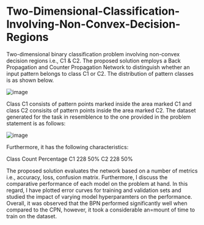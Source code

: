 # Two-Dimensional-Classification-Involving-Non-Convex-Decision-Regions
Two-dimensional binary classification problem involving non-convex decision regions i.e., C1 &amp; C2. 
The proposed solution employs a Back Propagation and Counter Propagation Network to distinguish whether an input pattern belongs to class C1 or C2.
The distribution of pattern classes is as shown below.

![image](https://user-images.githubusercontent.com/97694796/219873717-c88e9656-69f4-4fad-8f7f-6b56b777dbd7.png)

Class C1 consists of pattern points marked inside the area marked C1 and class C2 consisits of pattern points inside the area marked C2.
The dataset generated for the task in resemblence to the one provided in the problem statement is as follows:

![image](https://user-images.githubusercontent.com/97694796/223728910-84292194-97a5-4f6f-8e6e-f0c7c6dfaee4.png)

Furthermore, it has the following characteristics:

Class	    Count	     Percentage
C1	      228	        50%
C2	      228	        50%

The proposed solution evaluates the network based on a number of metrics i.e., accuracy, loss, confusion matrix. Furthermore, I discuss the comparative performance of each model on the problem at hand.
In this regard, I have plotted error curves for training and validation sets and studied the impact of varying model hyperparamters on the performance. Overall, it was observed that the BPN performed significantly well when compared to the CPN, however, it took a considerable an=mount of time to train on the dataset. 


